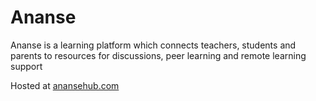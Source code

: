 # Ananse

Ananse is a learning platform which connects teachers, students and parents to resources for discussions, peer learning and remote learning support

Hosted at [anansehub.com](https://anansehub.com)
